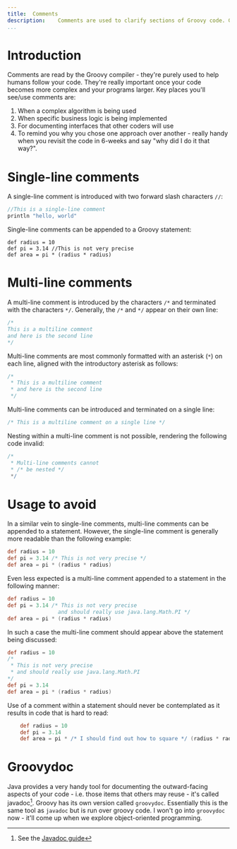 ```yaml
---
title:	Comments  
description:	Comments are used to clarify sections of Groovy code. Groovy supports two types of comments - single line and multi-line.  
...
```


# Introduction

Comments are read by the Groovy compiler - they're purely used to help humans follow your code. They're really important once your code becomes more complex and your programs larger. Key places you'll see/use comments are:

1. When a complex algorithm is being used
2. When specific business logic is being implemented
2. For documenting interfaces that other coders will use
3. To remind you why you chose one approach over another - really handy when you revisit the code in 6-weeks and say "why did I do it that way?".

# Single-line comments
A single-line comment is introduced with two forward slash characters `//`:

```groovy
//This is a single-line comment
println "hello, world"
```
    
Single-line comments can be appended to a Groovy statement:

    def radius = 10
    def pi = 3.14 //This is not very precise
    def area = pi * (radius * radius)

# Multi-line comments
    
A multi-line comment is introduced by the characters `/*` and terminated with the characters `*/`. Generally, the `/*` and `*/` appear on their own line:

```groovy
/*
This is a multiline comment
and here is the second line
*/
```

Multi-line comments are most commonly formatted with an asterisk (`*`) on each line, aligned with the introductory asterisk as follows:

```groovy
/*
 * This is a multiline comment
 * and here is the second line
 */
```

Multi-line comments can be introduced and terminated on a single line:

```groovy
/* This is a multiline comment on a single line */
```

Nesting within a multi-line comment is not possible, rendering the following code invalid:

```groovy
/*
 * Multi-line comments cannot 
 * /* be nested */
 */
```
    
# Usage to avoid    
In a similar vein to single-line comments, multi-line comments can be appended to a statement. However, the single-line comment is generally more readable than the following example:

```groovy
def radius = 10
def pi = 3.14 /* This is not very precise */
def area = pi * (radius * radius)
```

Even less expected is a multi-line comment appended to a statement in the following manner:

```groovy
def radius = 10
def pi = 3.14 /* This is not very precise
                and should really use java.lang.Math.PI */
def area = pi * (radius * radius)
```
    
In such a case the multi-line comment should appear above the statement being discussed:

```groovy
def radius = 10
/*
 * This is not very precise
 * and should really use java.lang.Math.PI
*/
def pi = 3.14 
def area = pi * (radius * radius)    
```
    
Use of a comment within a statement should never be contemplated as it results in code that is hard to read:

```groovy
    def radius = 10
    def pi = 3.14
    def area = pi * /* I should find out how to square */ (radius * radius)
```

# Groovydoc

Java provides a very handy tool for documenting the outward-facing aspects of your code - i.e. those items that others may reuse  - it's called javadoc[^javadoc]. Groovy has its own version called `groovydoc`. Essentially this is the same tool as `javadoc` but is run over groovy code. I won't go into `groovydoc` now - it'll come up when we explore object-oriented programming.

[^javadoc]: See the [Javadoc guide](http://docs.oracle.com/javase/1.5.0/docs/tooldocs/windows/javadoc.html)